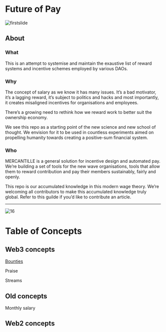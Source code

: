 # Future of Pay 

![firstslide](https://user-images.githubusercontent.com/2963432/168870504-73b18286-872a-4014-8b70-e76f1430492d.png)

## About

### What

This is an attempt to systemise and maintain the exaustive list of reward systems and incentive schemes employed by various DAOs.


### Why

The concept of salary as we know it has many issues. It’s a bad motivator, it’s a lagging reward, it’s subject to politics and hacks and most importantly, it creates misaligned incentives for organisations and employees. 

There’s a growing need to rethink how we reward work to better suit the ownership economy. 

We see this repo as a starting point of the new science and new school of thought. We envision for it to be used in countless experiments aimed on propelling humanity towards creating a positive-sum financial system.  


### Who

MERCANTILLE is a general solution for incentive design and automated pay. We’re building a set of tools for the new wave organisations, tools that allow them to reward contribution and pay their members sustainably, fairly and openly. 

This repo is our accumulated knowledge in this modern wage theory. We’re welcoming all contributors to make this accumulated knowledge truly global. Refer to this guilde if you’d like to contribute an article. 

---

![16](https://user-images.githubusercontent.com/2963432/168870361-57daf587-e45c-4a7a-b689-083a3dcccab3.png)


# Table of Concepts
## Web3 concepts
[Bounties](/Web3/Bounties.md)

Praise

Streams

## Old concepts
Monthly salary

## Web2 concepts

